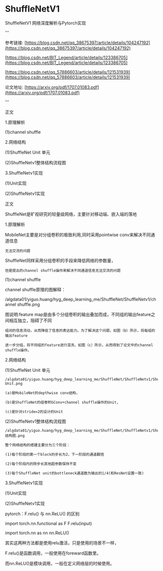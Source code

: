 # ShuffleNetV1
ShuffleNetV1 网络深度解析与Pytorch实现

'''

参考链接: [https://blog.csdn.net/qq_38675397/article/details/104247192](https://blog.csdn.net/qq_38675397/article/details/104247192)

  [https://blog.csdn.net/BIT_Legend/article/details/123386705](https://blog.csdn.net/BIT_Legend/article/details/123386705)

  [https://blog.csdn.net/qq_57886603/article/details/121531939](https://blog.csdn.net/qq_57886603/article/details/121531939)

论文地址: [https://arxiv.org/pdf/1707.01083.pdf](https://arxiv.org/pdf/1707.01083.pdf)

'''

正文

1.原理解析

  (1)channel shuffle

2.网络结构

  (1)ShuffleNet Unit  单元

  (2)ShuffleNetv1整体结构流程图

3.ShuffleNetv1实现

  (1)Unit实现

  (2)ShuffleNetv1实现

正文

ShuffleNet是旷视研究的轻量级网络，主要针对移动端、嵌入端的落地

1.原理解析

  MobileNet主要是对分组卷积的极致利用,同时采用pointwise conv来解决不同通道信息

    无法交流的问题

  ShuffleNet同样采用分组卷积的手段来降低网络的参数量，

    但是提出的channel shuffle操作来解决不同通道信息无法交流的问题

  (1)channel shuffle

  channel shuffle原理的图解释：

  /algdata01/yiguo.huang/hyg_deep_learning_me/ShuffleNet/ShuffleNetv1/channel shuffle.png

  图说明:feature map是由多个分组卷积的输出叠加而成，不同组的输出feature之间相互独立，阻碍了不同

    组间的信息流动，从而降低了信息的表达能力。为了解决这个问题，如图（b）所示，将每组的输出feature

    进一步分组，将不同组的feature进行混洗，如图（c）所示，从而得到了论文中的channel shuffle操作。

2.网络结构

  (1)ShuffleNet Unit  单元

    /algdata01/yiguo.huang/hyg_deep_learning_me/ShuffleNet/ShuffleNetv1/ShuffleNet Unit.png

    (a)是MobileNet的depthwise conv结构，

    (b)是ShuffleNet的组卷积GConv+channel shuffle操作的Unit,

    (c)是针对stride=2的设计的Unit

  (2)ShuffleNetv1整体结构流程图

    /algdata01/yiguo.huang/hyg_deep_learning_me/ShuffleNet/ShuffleNetv1/ShuffleNetv1结构图.png

    整个网络结构的搭建主要分为三个阶段：

    (1)每个阶段的第一个block的步长为2，下一阶段的通道翻倍

    (2)每个阶段内的除步长其他超参数保持不变

    (3)每个ShuffleNet unit的bottleneck通道数为输出的1/4(和ResNet设置一致)

3.ShuffleNetv1实现

  (1)Unit实现

  (2)ShuffleNetv1实现

pytorch：F.relu() 与 nn.ReLU() 的区别

  import torch.nn.functional as F   F.relu(input)

  import torch.nn as nn             nn.ReLU()

  其实这两种方法都是使用relu激活，只是使用的场景不一样，

  F.relu()是函数调用，一般使用在foreward函数里。

  而nn.ReLU()是模块调用，一般在定义网络层的时候使用。
